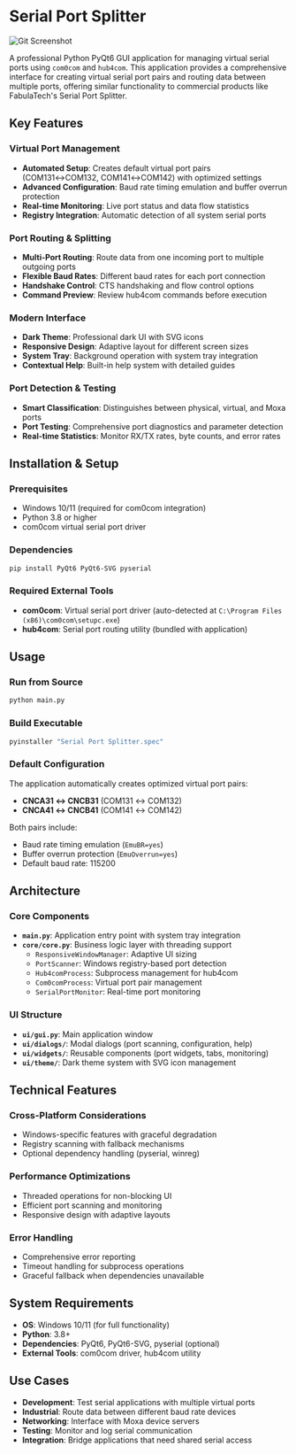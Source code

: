 # Serial Port Splitter

![Git Screenshot](https://github.com/user-attachments/assets/6c6aea1b-2b3d-4ad0-81f4-0a9b8f3df953)

A professional Python PyQt6 GUI application for managing virtual serial ports using `com0com` and `hub4com`. This application provides a comprehensive interface for creating virtual serial port pairs and routing data between multiple ports, offering similar functionality to commercial products like FabulaTech's Serial Port Splitter.

## Key Features

### Virtual Port Management
- **Automated Setup**: Creates default virtual port pairs (COM131↔COM132, COM141↔COM142) with optimized settings
- **Advanced Configuration**: Baud rate timing emulation and buffer overrun protection
- **Real-time Monitoring**: Live port status and data flow statistics
- **Registry Integration**: Automatic detection of all system serial ports

### Port Routing & Splitting
- **Multi-Port Routing**: Route data from one incoming port to multiple outgoing ports
- **Flexible Baud Rates**: Different baud rates for each port connection
- **Handshake Control**: CTS handshaking and flow control options
- **Command Preview**: Review hub4com commands before execution

### Modern Interface
- **Dark Theme**: Professional dark UI with SVG icons
- **Responsive Design**: Adaptive layout for different screen sizes
- **System Tray**: Background operation with system tray integration
- **Contextual Help**: Built-in help system with detailed guides

### Port Detection & Testing
- **Smart Classification**: Distinguishes between physical, virtual, and Moxa ports
- **Port Testing**: Comprehensive port diagnostics and parameter detection
- **Real-time Statistics**: Monitor RX/TX rates, byte counts, and error rates

## Installation & Setup

### Prerequisites
- Windows 10/11 (required for com0com integration)
- Python 3.8 or higher
- com0com virtual serial port driver

### Dependencies
```bash
pip install PyQt6 PyQt6-SVG pyserial
```

### Required External Tools
- **com0com**: Virtual serial port driver (auto-detected at `C:\Program Files (x86)\com0com\setupc.exe`)
- **hub4com**: Serial port routing utility (bundled with application)

## Usage

### Run from Source
```bash
python main.py
```

### Build Executable
```bash
pyinstaller "Serial Port Splitter.spec"
```

### Default Configuration
The application automatically creates optimized virtual port pairs:
- **CNCA31 ↔ CNCB31** (COM131 ↔ COM132)
- **CNCA41 ↔ CNCB41** (COM141 ↔ COM142)

Both pairs include:
- Baud rate timing emulation (`EmuBR=yes`)
- Buffer overrun protection (`EmuOverrun=yes`)
- Default baud rate: 115200

## Architecture

### Core Components
- **`main.py`**: Application entry point with system tray integration
- **`core/core.py`**: Business logic layer with threading support
  - `ResponsiveWindowManager`: Adaptive UI sizing
  - `PortScanner`: Windows registry-based port detection
  - `Hub4comProcess`: Subprocess management for hub4com
  - `Com0comProcess`: Virtual port pair management
  - `SerialPortMonitor`: Real-time port monitoring

### UI Structure
- **`ui/gui.py`**: Main application window
- **`ui/dialogs/`**: Modal dialogs (port scanning, configuration, help)
- **`ui/widgets/`**: Reusable components (port widgets, tabs, monitoring)
- **`ui/theme/`**: Dark theme system with SVG icon management

## Technical Features

### Cross-Platform Considerations
- Windows-specific features with graceful degradation
- Registry scanning with fallback mechanisms
- Optional dependency handling (pyserial, winreg)

### Performance Optimizations
- Threaded operations for non-blocking UI
- Efficient port scanning and monitoring
- Responsive design with adaptive layouts

### Error Handling
- Comprehensive error reporting
- Timeout handling for subprocess operations
- Graceful fallback when dependencies unavailable

## System Requirements

- **OS**: Windows 10/11 (for full functionality)
- **Python**: 3.8+
- **Dependencies**: PyQt6, PyQt6-SVG, pyserial (optional)
- **External Tools**: com0com driver, hub4com utility

## Use Cases

- **Development**: Test serial applications with multiple virtual ports
- **Industrial**: Route data between different baud rate devices
- **Networking**: Interface with Moxa device servers
- **Testing**: Monitor and log serial communication
- **Integration**: Bridge applications that need shared serial access
